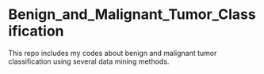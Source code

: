 # Benign_and_Malignant_Tumor_Classification
This repo includes my codes about benign and malignant tumor classification using several data mining methods.
